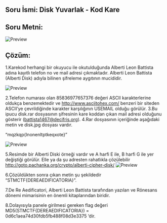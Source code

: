 

## Soru İsmi: Disk Yuvarlak - Kod Kare

## Soru Metni: 
![Preview](https://github.com/stmctf/stmctf17/blob/master/CRYPTO/DiskYuvarlakKodKare/d02f7fa78908987a9460a4decbb1a927.png)

## Çözüm: 

1.Karekod herhangi bir okuyucu ile okutulduğunda Alberti Leon Battista adına kayıtlı telefon no ve mail adresi çıkmaktadır. Alberti Leon Battista (Alberti Disk) adıyla bilinen şifreleme aygıtının mucididir. 
 
![Preview](https://github.com/stmctf/stmctf17/blob/master/CRYPTO/DiskYuvarlakKodKare/disk1.png)

2.Telefon numarası olan 85836977657376 değeri ASCII karakterlerine oldukça benzemektedir ve http://www.asciitohex.com/ benzeri bir siteden ASCII’ye çevrildiğinde karakter karşılığının USEMAIL olduğu görülür.
3.Bu ipucu disk.rar dosyasının şifresinin kare koddan çıkan mail adresi olduğunu gösterir (battista1467@decifris.org). 
4.Rar dosyasının içeriğinde aşağıdaki metin  ve disk.jpg dosyası vardır. 

“mqzkqp{lnonenltptkeqxote}”
 
 ![Preview](https://github.com/stmctf/stmctf17/blob/master/CRYPTO/DiskYuvarlakKodKare/disk2.png)
 
5.Resimde bir Alberti Diski örneği vardır ve A harfi E ile, B harfi G ile yer değiştiği görülür. Elle ya da şu adresten rahatlıkla çözülebilir http://goto.pachanka.org/crypto/alberti-cipher-disk/
 ![Preview](https://github.com/stmctf/stmctf17/blob/master/CRYPTO/DiskYuvarlakKodKare/disk3.png)
 
6.Çözüldükten sonra çıkan metin şu şekildedir  “STMCTF{DEREAEDIFICATORIA}”. 

7.De Re Aedificatori, Alberti Leon Battista tarafından yazılan ve Rönesans dönemi mimarisinin en önemli kitaplarından biridir. 

8.Dolayısıyla panele girilmesi gereken flag değeri MD5(STMCTF{DEREAEDIFICATORIA}) = 0d6c1aea74d30fdb5fb488f08d3e3375 ‘dir. 
